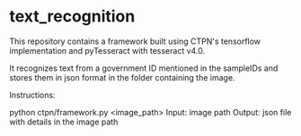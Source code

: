 # text_recognition

This repository contains a framework built using CTPN's tensorflow implementation and pyTesseract with tesseract v4.0.

It recognizes text from a government ID mentioned in the sampleIDs and stores them in json format in the folder containing the image.

Instructions:

python ctpn/framework.py <image_path>
Input: image path
Output: json file with details in the image path
